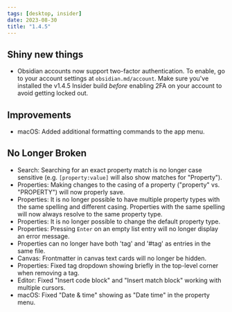 ```yaml
---
tags: [desktop, insider]
date: 2023-08-30
title: "1.4.5"
---
```


## Shiny new things

- Obsidian accounts now support two-factor authentication. To enable, go to your account settings at `obsidian.md/account`. Make sure you've installed the v1.4.5 Insider build _before_ enabling 2FA on your account to avoid getting locked out.

## Improvements

- macOS: Added additional formatting commands to the app menu.

## No Longer Broken

- Search: Searching for an exact property match is no longer case sensitive (e.g. `[property:value]` will also show matches for "Property").
- Properties: Making changes to the casing of a property ("property" vs. "PROPERTY") will now properly save.
- Properties: It is no longer possible to have multiple property types with the same spelling and different casing. Properties with the same spelling will now always resolve to the same property type.
- Properties: It is no longer possible to change the default property type.
- Properties: Pressing `Enter` on an empty list entry will no longer display an error message.
- Properties can no longer have both 'tag' and '#tag' as entries in the same file.
- Canvas: Frontmatter in canvas text cards will no longer be hidden.
- Properties: Fixed tag dropdown showing briefly in the top-level corner when removing a tag.
- Editor: Fixed "Insert code block" and "Insert match block" working with multiple cursors.
- macOS: Fixed "Date & time" showing as "Date time" in the property menu.

